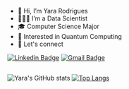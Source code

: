 - 👋 Hi, I’m Yara Rodrigues
- 👩🏻‍💻 I’m a Data Scientist
- 🎓 Computer Science Major
- 🧐 Interested in Quantum Computing
- 🤝 Let's connect

[![Linkedin Badge](https://img.shields.io/badge/-Yara_Rodrigues-blue?style=flat-square&logo=Linkedin&logoColor=white&link=https://www.linkedin.com/in/yara-rodrigues-inácio-b14203236)](https://www.linkedin.com/in/yara-rodrigues-inácio-b14203236)
[![Gmail Badge](https://img.shields.io/badge/-yara.rodrigues.inacio@gmail.com-c14438?style=flat-square&logo=Gmail&logoColor=white&link=mailto:yara.rodrigues.inacio@gmail.com)](mailto:yara.rodrigues.inacio@gmail.com)

##

![Yara's GitHub stats](https://github-readme-stats.vercel.app/api?username=Yara-R&show_icons=true&theme=dark)
[![Top Langs](https://github-readme-stats.vercel.app/api/top-langs/?username=Yara-R&hide_progress=true)](https://github.com/anuraghazra/github-readme-stats)

##
